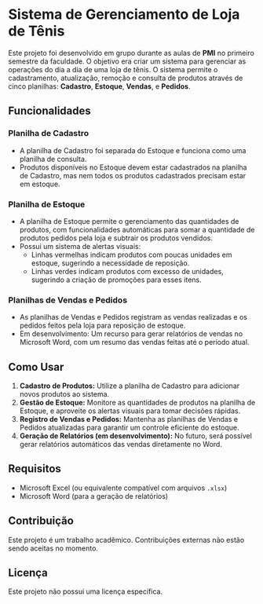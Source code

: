 # Sistema de Gerenciamento de Loja de Tênis

Este projeto foi desenvolvido em grupo durante as aulas de **PMI** no primeiro semestre da faculdade. O objetivo era criar um sistema para gerenciar as operações do dia a dia de uma loja de tênis. O sistema permite o cadastramento, atualização, remoção e consulta de produtos através de cinco planilhas: **Cadastro**, **Estoque**, **Vendas**, e **Pedidos**.

## Funcionalidades

### Planilha de Cadastro
- A planilha de Cadastro foi separada do Estoque e funciona como uma planilha de consulta.
- Produtos disponíveis no Estoque devem estar cadastrados na planilha de Cadastro, mas nem todos os produtos cadastrados precisam estar em estoque.

### Planilha de Estoque
- A planilha de Estoque permite o gerenciamento das quantidades de produtos, com funcionalidades automáticas para somar a quantidade de produtos pedidos pela loja e subtrair os produtos vendidos.
- Possui um sistema de alertas visuais: 
  - Linhas vermelhas indicam produtos com poucas unidades em estoque, sugerindo a necessidade de reposição.
  - Linhas verdes indicam produtos com excesso de unidades, sugerindo a criação de promoções para esses itens.

### Planilhas de Vendas e Pedidos
- As planilhas de Vendas e Pedidos registram as vendas realizadas e os pedidos feitos pela loja para reposição de estoque.
- Em desenvolvimento: Um recurso para gerar relatórios de vendas no Microsoft Word, com um resumo das vendas feitas até o período atual.

## Como Usar

1. **Cadastro de Produtos:** Utilize a planilha de Cadastro para adicionar novos produtos ao sistema.
2. **Gestão de Estoque:** Monitore as quantidades de produtos na planilha de Estoque, e aproveite os alertas visuais para tomar decisões rápidas.
3. **Registro de Vendas e Pedidos:** Mantenha as planilhas de Vendas e Pedidos atualizadas para garantir um controle eficiente do estoque.
4. **Geração de Relatórios (em desenvolvimento):** No futuro, será possível gerar relatórios automáticos das vendas diretamente no Word.

## Requisitos

- Microsoft Excel (ou equivalente compatível com arquivos `.xlsx`)
- Microsoft Word (para a geração de relatórios)

## Contribuição

Este projeto é um trabalho acadêmico. Contribuições externas não estão sendo aceitas no momento.

## Licença

Este projeto não possui uma licença específica.

